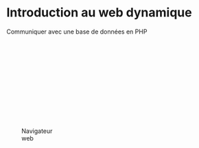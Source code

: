 # Introduction au web dynamique
Communiquer avec une base de données en PHP

<mdi-desktop-tower-monitor class="text-7xl text-gray" style="position: absolute; top: 140px;"/>
<p style="position: absolute; top: 220px; left: 35px;">Navigateur web</p>

<arrow x1="180" y1="170" x2="530" y2="170" class="text-gray" width="2"/>
<arrow x1="530" y1="200" x2="180" y2="200" class="text-gray" width="2"/>

<mdi-server class="text-7xl text-gray" style="position: absolute; top: 140px; right: 310px;" />
<p style="position: absolute; top: 220px; right: 300px;">Serveur web</p>

<arrow x1="700" y1="170" x2="790" y2="170" class="text-gray" width="2"/>
<arrow x1="790" y1="200" x2="700" y2="200" class="text-gray" width="2"/>

<mdi-language-php class="text-7xl text-gray" style="position: absolute; top: 140px; right: 70px;" />
<p style="position: absolute; top: 220px; right: 60px;">Serveur PHP</p>

<arrow x1="880" y1="270" x2="880" y2="360" class="text-gray" width="2"/>
<arrow x1="850" y1="360" x2="850" y2="270" class="text-gray" width="2"/>

<mdi-database class="text-7xl text-gray" style="position: absolute; top: 370px; right: 70px;" />
<p style="position: absolute; top: 450px; right: 45px;">Serveur MariaDB</p>

<div style="margin-top: 170px; margin-right:150px;">


```php
<body>
    <h1>Titre <?php echo("hello"); ?></h1>
    <p>Votre prénom est :
    <?php
        $mysqli = mysqli_connect("192.168.1.23", "user", "password", "database");
        $res = mysqli_query($mysqli, "SELECT username AS name FROM users");
        $row = mysqli_fetch_assoc($res);
        echo $row['name'];
    ?>
    </p>
</body>
```

</div>
